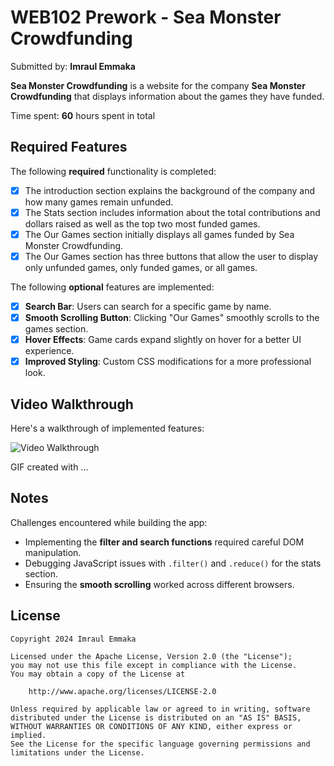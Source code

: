 # WEB102 Prework - Sea Monster Crowdfunding

Submitted by: **Imraul Emmaka**

**Sea Monster Crowdfunding** is a website for the company **Sea Monster Crowdfunding** that displays information about the games they have funded.

Time spent: **60** hours spent in total

## Required Features

The following **required** functionality is completed:

* [x] The introduction section explains the background of the company and how many games remain unfunded.
* [x] The Stats section includes information about the total contributions and dollars raised as well as the top two most funded games.
* [x] The Our Games section initially displays all games funded by Sea Monster Crowdfunding.
* [x] The Our Games section has three buttons that allow the user to display only unfunded games, only funded games, or all games.

The following **optional** features are implemented:

* [x] **Search Bar**: Users can search for a specific game by name.
* [x] **Smooth Scrolling Button**: Clicking "Our Games" smoothly scrolls to the games section.
* [x] **Hover Effects**: Game cards expand slightly on hover for a better UI experience.
* [x] **Improved Styling**: Custom CSS modifications for a more professional look.

## Video Walkthrough

Here's a walkthrough of implemented features:

<img src='http://i.imgur.com/link/to/your/gif/file.gif' title='Video Walkthrough' width='' alt='Video Walkthrough' />

<!-- Replace this with whatever GIF tool you used! -->
GIF created with ...  
<!-- Recommended tools:
[Kap](https://getkap.co/) for macOS  
[ScreenToGif](https://www.screentogif.com/) for Windows  
[Peek](https://github.com/phw/peek) for Linux. -->

## Notes

Challenges encountered while building the app:
- Implementing the **filter and search functions** required careful DOM manipulation.
- Debugging JavaScript issues with `.filter()` and `.reduce()` for the stats section.
- Ensuring the **smooth scrolling** worked across different browsers.

## License

    Copyright 2024 Imraul Emmaka

    Licensed under the Apache License, Version 2.0 (the "License");
    you may not use this file except in compliance with the License.
    You may obtain a copy of the License at

        http://www.apache.org/licenses/LICENSE-2.0

    Unless required by applicable law or agreed to in writing, software
    distributed under the License is distributed on an "AS IS" BASIS,
    WITHOUT WARRANTIES OR CONDITIONS OF ANY KIND, either express or implied.
    See the License for the specific language governing permissions and
    limitations under the License.
